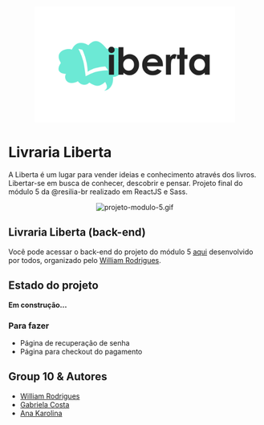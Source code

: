 <p align="center">
  <img src="./public/logo.png" alt="Logo da livraria Liberta" width="400px">
</p>

# Livraria Liberta

A Liberta é um lugar para vender ideias e conhecimento através dos livros. Libertar-se em busca de conhecer, descobrir e pensar. Projeto final do módulo 5 da @resilia-br realizado em ReactJS e Sass.


<p align="center">
<img src="./projeto-modulo-5.gif" alt="projeto-modulo-5.gif">
</p>


## Livraria Liberta (back-end)

Você pode acessar o back-end do projeto do módulo 5 [aqui](https://github.com/willy-r/livraria-liberta-api) desenvolvido por todos, organizado pelo [William Rodrigues](https://github.com/willy-r).


## Estado do projeto

**Em construção...**

### Para fazer

- Página de recuperação de senha
- Página para checkout do pagamento


## Group 10 & Autores

- [William Rodrigues](https://github.com/willy-r)
- [Gabriela Costa](https://github.com/gabrielaalvescosta)
- [Ana Karolina](https://github.com/kasvrol)
